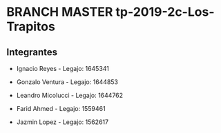 # BRANCH MASTER tp-2019-2c-Los-Trapitos 

## Integrantes
- Ignacio Reyes -
Legajo: 1645341

- Gonzalo Ventura -
Legajo: 1644853

- Leandro Micolucci -
 Legajo: 1644762

- Farid Ahmed -
Legajo: 1559461

- Jazmin Lopez -
Legajo: 1562617
